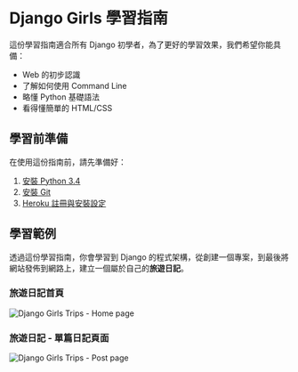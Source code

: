 # Django Girls 學習指南


這份學習指南適合所有 Django 初學者，為了更好的學習效果，我們希望你能具備：
- Web 的初步認識
- 了解如何使用 Command Line
- 略懂 Python 基礎語法
- 看得懂簡單的 HTML/CSS


## 學習前準備
在使用這份指南前，請先準備好：
1. [安裝 Python 3.4](http://djangogirlstaipei.herokuapp.com/tutorials/installation/)
2. [安裝 Git](http://djangogirlstaipei.herokuapp.com/tutorials/installation/)
3. [Heroku 註冊與安裝設定](http://djangogirlstaipei.herokuapp.com/tutorials/setting-up-heroku/)

## 學習範例

透過這份學習指南，你會學習到 Django 的程式架構，從創建一個專案，到最後將網站發佈到網路上，建立一個屬於自己的**旅遊日記**。

### 旅遊日記首頁

![Django Girls Trips - Home page](./../images/djangogirlstrips-home.png)

### 旅遊日記 - 單篇日記頁面

![Django Girls Trips - Post page](./../images/djangogirlstrips-post.png)
